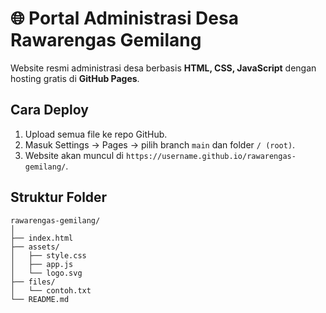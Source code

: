 # 🌐 Portal Administrasi Desa Rawarengas Gemilang

Website resmi administrasi desa berbasis **HTML, CSS, JavaScript** dengan hosting gratis di **GitHub Pages**.

## Cara Deploy
1. Upload semua file ke repo GitHub.
2. Masuk Settings → Pages → pilih branch `main` dan folder `/ (root)`.
3. Website akan muncul di `https://username.github.io/rawarengas-gemilang/`.

## Struktur Folder
```
rawarengas-gemilang/
│
├── index.html
├── assets/
│   ├── style.css
│   ├── app.js
│   └── logo.svg
├── files/
│   └── contoh.txt
└── README.md
```
